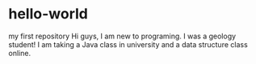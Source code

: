 # hello-world
my first repository
Hi guys, I am new to programing. I was a geology student!
I am taking a Java class in university and a data structure class online.
